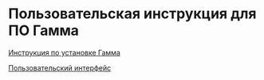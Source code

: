 # Пользовательская инструкция для ПО Гамма

[Инструкция по установке Гамма](Инструкция%20по%20установке%20ПО/InstallationManual.md)

[Пользовательский интерфейс](Пользовательский%20интерфейс/UsersInterface_main.md)
